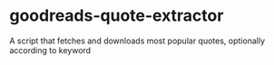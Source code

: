 # goodreads-quote-extractor
A script that fetches and downloads most popular quotes, optionally according to keyword
